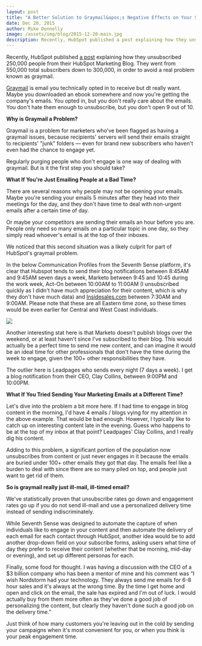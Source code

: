 ```yaml
---
layout: post
title: "A Better Solution to Graymail&apos;s Negative Effects on Your Sender Score (Or, How to Avoid the Spam Folder Without Unsubscribing One-Third of Your Mailing List)"
date: Dec 20, 2015
author: Mike Donnelly
image: /assets/img/blog/2015-12-20-main.jpg
description: Recently, HubSpot published a post explaining how they unsubscribed 250,000 people from their HubSpot Marketing Blog. They went from 550,000 total subscribers down to 300,000, in order to avoid a real problem known as graymail.
---
```


<p>Recently, HubSpot published <a href="http://blog.hubspot.com/marketing/blog-subscriber-graymail-purge" target="_blank">a post</a> explaining how they unsubscribed 250,000 people from their HubSpot Marketing Blog. They went from 550,000 total subscribers down to 300,000, in order to avoid a real problem known as graymail.</p>

<p><a href="http://blog.hubspot.com/marketing/what-is-graymail-ht" target="_blank">Graymail</a> is email you technically opted in to receive but dt really want. Maybe you downloaded an ebook somewhere and now you&apos;re getting the company&apos;s emails. You opted in, but you don&apos;t really care about the emails. You don&apos;t hate them enough to unsubscribe, but you don&apos;t open 9 out of 10.</p>

<p><strong>Why is Graymail a Problem?</strong></p>

<p>Graymail is a problem for marketers who&apos;ve been flagged as having a graymail issues, because recipients&apos; servers will send their emails straight to recipients&apos; &quot;junk&quot; folders — even for brand new subscribers who haven&apos;t even had the chance to engage yet.</p>

<p>Regularly purging people who don&apos;t engage is one way of dealing with graymail. But is it the first step you should take?</p>

<p><strong>What If You&apos;re Just Emailing People at a Bad Time?</strong></p>

<p>There are several reasons why people may not be opening your emails. Maybe you&apos;re sending your emails 5 minutes after they head into their meetings for the day, and they don&apos;t have time to deal with non-urgent emails after a certain time of day.</p> 

<p>Or maybe your competitors are sending their emails an hour before you are. People only need so many emails on a particular topic in one day, so they simply read whoever&apos;s email is at the top of their inboxes.</p>

<p>We noticed that this second situation was a likely culprit for part of HubSpot&apos;s graymail problem.</p>

<p>In the below Communication Profiles from the Seventh Sense platform, it&apos;s clear that Hubspot tends to send their blog notifications between 8:45AM and 9:45AM seven days a week, Marketo between 9:45 and 10:45 during the work week, Act-On between 10:00AM to 11:00AM (I unsubscribed quickly as I didn&apos;t have much appreciation for their content, which is why they don&apos;t have much data) and <a href="http://insidesales.com/" target="_blank">Insidesales.com</a> between 7:30AM and 9:00AM. Please note that these are all Eastern time zone, so these times would be even earlier for Central and West Coast individuals.</p>  

<img src="/assets/img/blog/2015-12-20-body-1.jpg" class="img-responsive ma mt20 mb20">

<p>Another interesting stat here is that Marketo doesn&apos;t publish blogs over the weekend, or at least haven&apos;t since I&apos;ve subscribed to their blog. This would actually be a perfect time to send me new content, and can imagine it would be an ideal time for other professionals that don&apos;t have the time during the week to engage, given the 100+ other responsibilities they have.</p>

<p>The outlier here is Leadpages who sends every night (7 days a week). I get a blog notification from their CEO, Clay Collins, between 9:00PM and 10:00PM.</p> 

<p><strong>What If You Tried Sending Your Marketing Emails at a Different Time?</strong></p>

<p>Let&apos;s dive into the problem a bit more here. If I had time to engage in blog content in the morning, I&apos;d have 4 emails / blogs vying for my attention in the above example. That would be bad enough. However, I typically like to catch up on interesting content late in the evening. Guess who happens to be at the top of my inbox at that point? Leadpages&apos; Clay Collins, and I really dig his content.</p>  

<p>Adding to this problem, a significant portion of the population now unsubscribes from content or just never engages in it because the emails are buried under 100+ other emails they got that day. The emails feel like a burden to deal with since there are so many piled on top, and people just want to get rid of them.</p>  

<p><strong>So is graymail really just ill-mail, ill-timed email?</strong></p>

<p>We&apos;ve statistically proven that unsubscribe rates go down and engagement rates go up if you do not send ill-mail and use a personalized delivery time instead of sending indiscriminately.</p>  

<p>While Seventh Sense was designed to automate the capture of when individuals like to engage in your content and then automate the delivery of each email for each contact through HubSpot, another idea would be to add another drop-down field on your subscribe forms, asking users what time of day they prefer to receive their content (whether that be morning, mid-day or evening), and set up different personas for each.</p> 

<p>Finally, some food for thought. I was having a discussion with the CEO of a $3 billion company who has been a mentor of mine and his comment was “I wish Nordstorm had your technology.  They always send me emails for 6-8 hour sales and it&apos;s always at the wrong time. By the time I get home and open and click on the email, the sale has expired and I&apos;m out of luck. I would actually buy from them more often as they&apos;ve done a good job of personalizing the content, but clearly they haven&apos;t done such a good job on the delivery time.”</p>

<p>Just think of how many customers you&apos;re leaving out in the cold by sending your campaigns when it&apos;s most convenient for you, or when you think is your peak engagement time.</p> 

 





